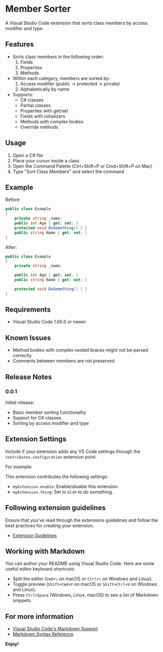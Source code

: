 # Member Sorter

A Visual Studio Code extension that sorts class members by access modifier and type.

## Features

- Sorts class members in the following order:
  1. Fields
  2. Properties
  3. Methods
- Within each category, members are sorted by:
  1. Access modifier (public → protected → private)
  2. Alphabetically by name
- Supports:
  - C# classes
  - Partial classes
  - Properties with get/set
  - Fields with initializers
  - Methods with complex bodies
  - Override methods

## Usage

1. Open a C# file
2. Place your cursor inside a class
3. Open the Command Palette (Ctrl+Shift+P or Cmd+Shift+P on Mac)
4. Type "Sort Class Members" and select the command

## Example

Before:

```csharp
public class Example
{
    private string _name;
    public int Age { get; set; }
    protected void DoSomething() { }
    public string Name { get; set; }
}
```

After:

```csharp
public class Example
{
    private string _name;

    public int Age { get; set; }
    public string Name { get; set; }

    protected void DoSomething() { }
}
```

## Requirements

- Visual Studio Code 1.60.0 or newer

## Known Issues

- Method bodies with complex nested braces might not be parsed correctly
- Comments between members are not preserved

## Release Notes

### 0.0.1

Initial release:
- Basic member sorting functionality
- Support for C# classes
- Sorting by access modifier and type

## Extension Settings

Include if your extension adds any VS Code settings through the `contributes.configuration` extension point.

For example:

This extension contributes the following settings:

* `myExtension.enable`: Enable/disable this extension.
* `myExtension.thing`: Set to `blah` to do something.

## Following extension guidelines

Ensure that you've read through the extensions guidelines and follow the best practices for creating your extension.

* [Extension Guidelines](https://code.visualstudio.com/api/references/extension-guidelines)

## Working with Markdown

You can author your README using Visual Studio Code. Here are some useful editor keyboard shortcuts:

* Split the editor (`Cmd+\` on macOS or `Ctrl+\` on Windows and Linux).
* Toggle preview (`Shift+Cmd+V` on macOS or `Shift+Ctrl+V` on Windows and Linux).
* Press `Ctrl+Space` (Windows, Linux, macOS) to see a list of Markdown snippets.

## For more information

* [Visual Studio Code's Markdown Support](http://code.visualstudio.com/docs/languages/markdown)
* [Markdown Syntax Reference](https://help.github.com/articles/markdown-basics/)

**Enjoy!**
